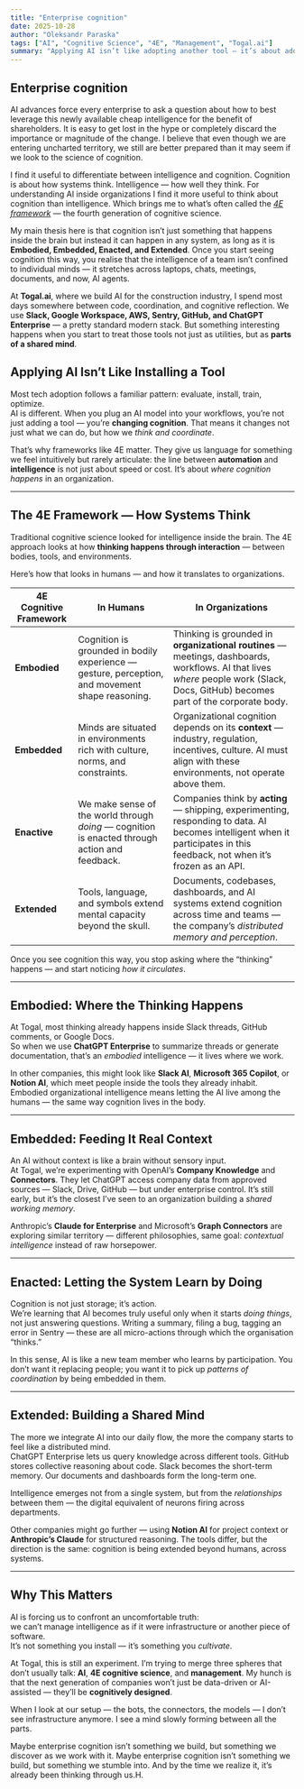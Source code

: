 ```yaml
---
title: "Enterprise cognition"
date: 2025-10-28
author: "Oleksandr Paraska"
tags: ["AI", "Cognitive Science", "4E", "Management", "Togal.ai"]
summary: "Applying AI isn’t like adopting another tool — it’s about adding intelligence to an organisation, and that means understanding cognition itself."
---
```


## Enterprise cognition

AI advances force every enterprise to ask a question about how to best leverage this newly available cheap intelligence for the benefit of shareholders. It is easy to get lost in the hype or completely discard the importance or magnitude of the change. I believe that even though we are entering uncharted territory, we still are better prepared than it may seem if we look to the science of cognition. 

I find it useful to differentiate between intelligence and cognition. Cognition is about how systems think. Intelligence — how well they think. For understanding AI inside organizations I find it more useful to think about cognition than intelligence. Which brings me to what’s often called the *[4E framework](https://en.wikipedia.org/wiki/4E_cognition)* — the fourth generation of cognitive science. 

My main thesis here is that cognition isn’t just something that happens inside the brain but instead it can happen in any system, as long as it is **Embodied, Embedded, Enacted, and Extended**. Once you start seeing cognition this way, you realise that the intelligence of a team isn’t confined to individual minds — it stretches across laptops, chats, meetings, documents, and now, AI agents.

At **Togal.ai**, where we build AI for the construction industry, I spend most days somewhere between code, coordination, and cognitive reflection. We use **Slack, Google Workspace, AWS, Sentry, GitHub, and ChatGPT Enterprise** — a pretty standard modern stack. But something interesting happens when you start to treat those tools not just as utilities, but as **parts of a shared mind**.

## Applying AI Isn’t Like Installing a Tool

Most tech adoption follows a familiar pattern: evaluate, install, train, optimize.  
AI is different. When you plug an AI model into your workflows, you’re not just adding a tool — you’re **changing cognition**. That means it changes not just what we can do, but how we *think and coordinate*.

That’s why frameworks like 4E matter. They give us language for something we feel intuitively but rarely articulate: the line between **automation** and **intelligence** is not just about speed or cost. It’s about *where cognition happens* in an organization.

---

## The 4E Framework — How Systems Think

Traditional cognitive science looked for intelligence inside the brain. The 4E approach looks at how **thinking happens through interaction** — between bodies, tools, and environments.  

Here’s how that looks in humans — and how it translates to organizations.

| 4E Cognitive Framework | In Humans | In Organizations |
|------------------------|------------|------------------|
| **Embodied** | Cognition is grounded in bodily experience — gesture, perception, and movement shape reasoning. | Thinking is grounded in **organizational routines** — meetings, dashboards, workflows. AI that lives *where* people work (Slack, Docs, GitHub) becomes part of the corporate body. |
| **Embedded** | Minds are situated in environments rich with culture, norms, and constraints. | Organizational cognition depends on its **context** — industry, regulation, incentives, culture. AI must align with these environments, not operate above them. |
| **Enactive** | We make sense of the world through *doing* — cognition is enacted through action and feedback. | Companies think by **acting** — shipping, experimenting, responding to data. AI becomes intelligent when it participates in this feedback, not when it’s frozen as an API. |
| **Extended** | Tools, language, and symbols extend mental capacity beyond the skull. | Documents, codebases, dashboards, and AI systems extend cognition across time and teams — the company’s *distributed memory and perception*. |

Once you see cognition this way, you stop asking where the “thinking” happens — and start noticing *how it circulates*.

---

## Embodied: Where the Thinking Happens

At Togal, most thinking already happens inside Slack threads, GitHub comments, or Google Docs.  
So when we use **ChatGPT Enterprise** to summarize threads or generate documentation, that’s an *embodied* intelligence — it lives where we work.  

In other companies, this might look like **Slack AI**, **Microsoft 365 Copilot**, or **Notion AI**, which meet people inside the tools they already inhabit. Embodied organizational intelligence means letting the AI live among the humans — the same way cognition lives in the body.

---

## Embedded: Feeding It Real Context

An AI without context is like a brain without sensory input.  
At Togal, we’re experimenting with OpenAI’s **Company Knowledge** and **Connectors**. They let ChatGPT access company data from approved sources — Slack, Drive, GitHub — but under enterprise control. It’s still early, but it’s the closest I’ve seen to an organization building a *shared working memory*.  

Anthropic’s **Claude for Enterprise** and Microsoft’s **Graph Connectors** are exploring similar territory — different philosophies, same goal: *contextual intelligence* instead of raw horsepower.

---

## Enacted: Letting the System Learn by Doing

Cognition is not just storage; it’s action.  
We’re learning that AI becomes truly useful only when it starts *doing things*, not just answering questions. Writing a summary, filing a bug, tagging an error in Sentry — these are all micro-actions through which the organisation “thinks.”

In this sense, AI is like a new team member who learns by participation. You don’t want it replacing people; you want it to pick up *patterns of coordination* by being embedded in them.

---

## Extended: Building a Shared Mind

The more we integrate AI into our daily flow, the more the company starts to feel like a distributed mind.  
ChatGPT Enterprise lets us query knowledge across different tools. GitHub stores collective reasoning about code. Slack becomes the short-term memory. Our documents and dashboards form the long-term one.  

Intelligence emerges not from a single system, but from the *relationships* between them — the digital equivalent of neurons firing across departments.

Other companies might go further — using **Notion AI** for project context or **Anthropic’s Claude** for structured reasoning. The tools differ, but the direction is the same: cognition is being extended beyond humans, across systems.

---

## Why This Matters

AI is forcing us to confront an uncomfortable truth:  
we can’t manage intelligence as if it were infrastructure or another piece of software.  
It’s not something you install — it’s something you *cultivate*.

At Togal, this is still an experiment. I’m trying to merge three spheres that don’t usually talk: **AI**, **4E cognitive science**, and **management**. My hunch is that the next generation of companies won’t just be data-driven or AI-assisted — they’ll be **cognitively designed**.

When I look at our setup — the bots, the connectors, the models — I don’t see infrastructure anymore.
I see a mind slowly forming between all the parts.

Maybe enterprise cognition isn’t something we build, but something we discover as we work with it.
Maybe enterprise cognition isn’t something we build, but something we stumble into.
And by the time we realize it, it’s already been thinking through us.H.